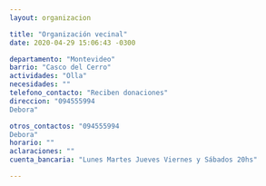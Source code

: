 ```yaml
---
layout: organizacion

title: "Organización vecinal"
date: 2020-04-29 15:06:43 -0300

departamento: "Montevideo"
barrio: "Casco del Cerro"
actividades: "Olla"
necesidades: ""
telefono_contacto: "Reciben donaciones"
direccion: "094555994
Debora"

otros_contactos: "094555994
Debora"
horario: ""
aclaraciones: ""
cuenta_bancaria: "Lunes Martes Jueves Viernes y Sábados 20hs"

---
```


